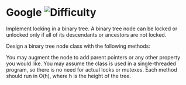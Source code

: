 # Google ![Difficulty](https://img.shields.io/badge/-MEDIUM-yellow)
	
Implement locking in a binary tree. A binary tree node can be locked or unlocked
only if all of its descendants or ancestors are not locked.
	
Design a binary tree node class with the following methods:
	





	
You may augment the node to add parent pointers or any other property you would like.
You may assume the class is used in a single-threaded program, so there is no need for actual locks or mutexes.
Each method should run in O(h), where h is the height of the tree.
	
